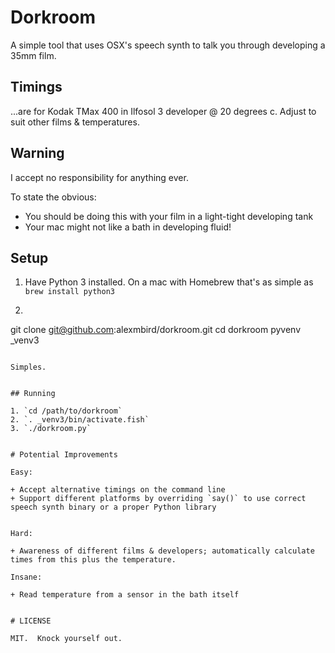 # Dorkroom

A simple tool that uses OSX's speech synth to talk you through developing a 35mm film.

## Timings

...are for Kodak TMax 400 in Ilfosol 3 developer @ 20 degrees c.  Adjust to suit other films & temperatures.


## Warning

I accept no responsibility for anything ever.

To state the obvious:

+ You should be doing this with your film in a light-tight developing tank
+ Your mac might not like a bath in developing fluid!


## Setup

1. Have Python 3 installed.  On a mac with Homebrew that's as simple as `brew install python3`

2. ```
git clone git@github.com:alexmbird/dorkroom.git
cd dorkroom
pyvenv _venv3
```

Simples.


## Running

1. `cd /path/to/dorkroom`
2. `. _venv3/bin/activate.fish`
3. `./dorkroom.py`


# Potential Improvements

Easy:

+ Accept alternative timings on the command line
+ Support different platforms by overriding `say()` to use correct speech synth binary or a proper Python library


Hard:

+ Awareness of different films & developers; automatically calculate times from this plus the temperature.

Insane:

+ Read temperature from a sensor in the bath itself


# LICENSE

MIT.  Knock yourself out.
